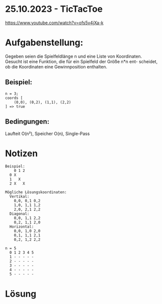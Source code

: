 # 25.10.2023 - TicTacToe
https://www.youtube.com/watch?v=ofs5v4jXa-k

# Aufgabenstellung:
Gegeben seien die Spielfeldlänge n und eine Liste von Koordinaten.
Gesucht ist eine Funktion, die für ein Spielfeld der Größe n*n ent-
scheidet, ob die Koordinaten eine Gewinnposition enthalten.

## Beispiel:
```
n = 3; 
coords [
    (0,0), (0,2), (1,1), (2,2)
] => true
```

## Bedingungen:
Laufteit O(n²), Speicher O(n), Single-Pass

# Notizen
```
Beispiel:
    0 1 2
  0 X    
  1   X  
  2 X   X

Mögliche Lösungskoordinaten:
  Vertikal:
    0,0, 0,1 0,2
    1,0, 1,1 1,2
    2,0, 2,1 2,2
  Diagonal:
    0,0, 1,1 2,2
    0,2, 1,1 2,0
  Horizontal:
    0,0, 1,0 2,0
    0,1, 1,1 2,1
    0,2, 1,2 2,2

n = 5
  0 1 2 3 4 5
  1 - - - - -
  2 - - - - -
  3 - - - - -
  4 - - - - -
  5 - - - - -
 ```

# Lösung